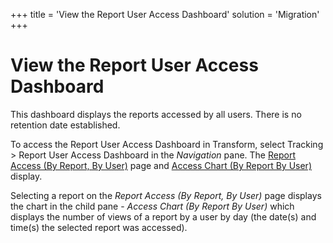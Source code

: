 +++
title = 'View the Report User Access Dashboard'
solution = 'Migration'
+++

# View the Report User Access Dashboard

This dashboard displays the reports accessed by all users. There is no
retention date established.

To access the Report User Access Dashboard in Transform, select Tracking
\> Report User Access Dashboard in the *Navigation* pane. The [Report
Access (By Report, By
User)](../Page_Desc/Report_Access_By_Report,_By_User.htm) page and
[Access Chart (By Report By User)](Access_Chart_By_Report_By_User.htm)
display.

Selecting a report on the *Report Access (By Report, By User)* page
displays the chart in the child pane -
<span style="font-style: italic;">Access Chart (By Report By
User)</span> which displays the number of views of a report by a user by
day (the date(s) and time(s) the selected report was accessed).
